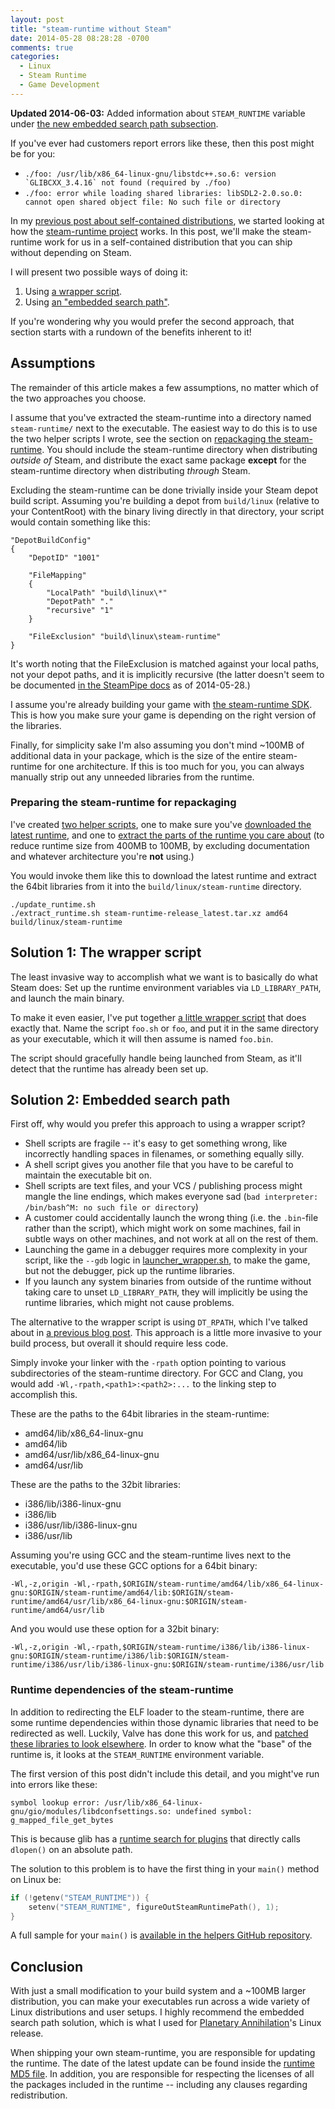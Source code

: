 ```yaml
---
layout: post
title: "steam-runtime without Steam"
date: 2014-05-28 08:28:28 -0700
comments: true
categories:
  - Linux
  - Steam Runtime
  - Game Development
---
```


**Updated 2014-06-03:** Added information about `STEAM_RUNTIME` variable under [the new embedded search path subsection][runtime-deps-of-runtime].

If you've ever had customers report errors like these, then this post
might be for you:

 * ``./foo: /usr/lib/x86_64-linux-gnu/libstdc++.so.6: version
   `GLIBCXX_3.4.16` not found (required by ./foo)``
 * `./foo: error while loading shared libraries: libSDL2-2.0.so.0:
    cannot open shared object file: No such file or directory`


In my [previous post about self-contained distributions][runtime-post],
we started looking at how the [steam-runtime project][steam-runtime]
works. In this post, we'll make the steam-runtime work for us in a
self-contained distribution that you can ship without depending on
Steam.

I will present two possible ways of doing it:

1. Using [a wrapper script][wrapper-solution].
1. Using [an "embedded search path"][embedded-solution].

If you're wondering why you would prefer the second approach, that
section starts with a rundown of the benefits inherent to it!

<!-- more -->

## Assumptions

The remainder of this article makes a few assumptions, no matter which
of the two approaches you choose.

I assume that you've extracted the steam-runtime into a directory named
`steam-runtime/` next to the executable. The easiest way to do this is
to use the two helper scripts I wrote, see the section on [repackaging
the steam-runtime][repackaging]. You should include the steam-runtime
directory when distributing *outside of* Steam, and distribute the exact
same package **except** for the steam-runtime directory when
distributing *through* Steam.

Excluding the steam-runtime can be done trivially inside your Steam
depot build script. Assuming you're building a depot from `build/linux`
(relative to your ContentRoot) with the binary living directly in that
directory, your script would contain something like this:

    "DepotBuildConfig"
    {
        "DepotID" "1001"

        "FileMapping"
        {
            "LocalPath" "build\linux\*"
            "DepotPath" "."
            "recursive" "1"
        }

        "FileExclusion" "build\linux\steam-runtime"
    }

It's worth noting that the FileExclusion is matched against your local
paths, not your depot paths, and it is implicitly recursive (the latter
doesn't seem to be documented [in the SteamPipe docs][steampipe-docs] as
of 2014-05-28.)

I assume you're already building your game with [the steam-runtime
SDK][steam-runtime]. This is how you make sure your game is depending on
the right version of the libraries.

Finally, for simplicity sake I'm also assuming you don't mind ~100MB of
additional data in your package, which is the size of the entire
steam-runtime for one architecture. If this is too much for you, you can
always manually strip out any unneeded libraries from the runtime.

### Preparing the steam-runtime for repackaging

I've created [two helper scripts][runtime-helpers], one to make sure
you've [downloaded the latest runtime][update-rt], and one to [extract
the parts of the runtime you care about][extract-rt] (to reduce runtime
size from 400MB to 100MB, by excluding documentation and whatever
architecture you're **not** using.)

You would invoke them like this to download the latest runtime and
extract the 64bit libraries from it into the `build/linux/steam-runtime`
directory.

    ./update_runtime.sh
    ./extract_runtime.sh steam-runtime-release_latest.tar.xz amd64 build/linux/steam-runtime


## Solution 1: The wrapper script

The least invasive way to accomplish what we want is to basically do
what Steam does: Set up the runtime environment variables via
`LD_LIBRARY_PATH`, and launch the main binary.

To make it even easier, I've put together [a little wrapper
script][wrapper-script] that does exactly that. Name the script `foo.sh`
or `foo`, and put it in the same directory as your executable, which it
will then assume is named `foo.bin`.

The script should gracefully handle being launched from Steam, as it'll
detect that the runtime has already been set up.

## Solution 2: Embedded search path

First off, why would you prefer this approach to using a wrapper script?

 * Shell scripts are fragile -- it's easy to get something wrong, like
   incorrectly handling spaces in filenames, or something equally silly.
 * A shell script gives you another file that you have to be careful to
   maintain the executable bit on.
 * Shell scripts are text files, and your VCS / publishing process might
   mangle the line endings, which makes everyone sad (`bad interpreter:
   /bin/bash^M: no such file or directory`)
 * A customer could accidentally launch the wrong thing (i.e. the
   `.bin`-file rather than the script), which might work on some
   machines, fail in subtle ways on other machines, and not work at all
   on the rest of them.
 * Launching the game in a debugger requires more complexity in your
   script, like the `--gdb` logic in
   [launcher_wrapper.sh][wrapper-script], to make the game, but not the
   debugger, pick up the runtime libraries.
 * If you launch any system binaries from outside of the runtime without
   taking care to unset `LD_LIBRARY_PATH`, they will implicitly be using
   the runtime libraries, which might not cause problems.

The alternative to the wrapper script is using `DT_RPATH`, which I've
talked about in [a previous blog post][rpath-post]. This approach is a
little more invasive to your build process, but overall it should
require less code.

Simply invoke your linker with the `-rpath` option pointing to various
subdirectories of the steam-runtime directory. For GCC and Clang, you
would add `-Wl,-rpath,<path1>:<path2>:...` to the linking step to
accomplish this.

These are the paths to the 64bit libraries in the steam-runtime:

 * amd64/lib/x86_64-linux-gnu
 * amd64/lib
 * amd64/usr/lib/x86_64-linux-gnu
 * amd64/usr/lib

These are the paths to the 32bit libraries:

 * i386/lib/i386-linux-gnu
 * i386/lib
 * i386/usr/lib/i386-linux-gnu
 * i386/usr/lib

Assuming you're using GCC and the steam-runtime lives next to the
executable, you'd use these GCC options for a 64bit binary:

    -Wl,-z,origin -Wl,-rpath,$ORIGIN/steam-runtime/amd64/lib/x86_64-linux-gnu:$ORIGIN/steam-runtime/amd64/lib:$ORIGIN/steam-runtime/amd64/usr/lib/x86_64-linux-gnu:$ORIGIN/steam-runtime/amd64/usr/lib

And you would use these option for a 32bit binary:

    -Wl,-z,origin -Wl,-rpath,$ORIGIN/steam-runtime/i386/lib/i386-linux-gnu:$ORIGIN/steam-runtime/i386/lib:$ORIGIN/steam-runtime/i386/usr/lib/i386-linux-gnu:$ORIGIN/steam-runtime/i386/usr/lib

### Runtime dependencies of the steam-runtime

In addition to redirecting the ELF loader to the steam-runtime, there are some runtime dependencies within those dynamic libraries that need to be redirected as well. Luckily, Valve has done this work for us, and [patched these libraries to look elsewhere][runtime-patches]. In order to know what the "base" of the runtime is, it looks at the `STEAM_RUNTIME` environment variable. 

The first version of this post didn't include this detail, and you might've run into errors like these:

    symbol lookup error: /usr/lib/x86_64-linux-gnu/gio/modules/libdconfsettings.so: undefined symbol: g_mapped_file_get_bytes

This is because glib has a [runtime search for plugins][glib-plugins] that directly calls `dlopen()` on an absolute path.

The solution to this problem is to have the first thing in your `main()` method on Linux be:

``` c
if (!getenv("STEAM_RUNTIME")) {
    setenv("STEAM_RUNTIME", figureOutSteamRuntimePath(), 1);
}
```

A full sample for your `main()` is [available in the helpers GitHub repository][embedded-path-c-sample].

## Conclusion

With just a small modification to your build system and a ~100MB larger
distribution, you can make your executables run across a wide variety of
Linux distributions and user setups. I highly recommend the embedded
search path solution, which is what I used for [Planetary
Annihilation][pa]'s Linux release.

When shipping your own steam-runtime, you are responsible for updating
the runtime. The date of the latest update can be found inside the
[runtime MD5 file][runtime-md5]. In addition, you are responsible for
respecting the licenses of all the packages included in the runtime --
including any clauses regarding redistribution.


[rpath-post]: /post/2014/05/20/dt-rpath-ld-and-at-rpath-dyld/
[runtime-post]: /post/2014/05/26/self-contained-game-distribution-on-linux/
[steam-runtime]: https://github.com/ValveSoftware/steam-runtime
[runtime-md5]: http://media.steampowered.com/client/runtime/steam-runtime-release_latest.tar.xz.md5
[pa]: http://www.uberent.com/pa/
[runtime-helpers]: https://github.com/jorgenpt/steam-runtime-helpers
[update-rt]: https://github.com/jorgenpt/steam-runtime-helpers/blob/master/update_runtime.sh
[extract-rt]: https://github.com/jorgenpt/steam-runtime-helpers/blob/master/extract_runtime.sh
[wrapper-script]: https://github.com/jorgenpt/steam-runtime-helpers/blob/master/launch_wrapper.sh
[steampipe-docs]: https://partner.steamgames.com/documentation/steampipe
[wrapper-solution]: /post/2014/05/28/steam-runtime-without-steam/#Solution.1:.The.wrapper.script
[embedded-solution]: /post/2014/05/28/steam-runtime-without-steam/#Solution.2:.Embedded.search.path
[repackaging]: /post/2014/05/28/steam-runtime-without-steam/#Preparing.the.steam-runtime.for.repackaging
[runtime-deps-of-runtime]: /post/2014/05/28/steam-runtime-without-steam/#Runtime.dependencies.of.the.steam-runtime
[runtime-patches]: https://github.com/ValveSoftware/steam-runtime/tree/master/patches
[glib-plugins]: https://github.com/ValveSoftware/steam-runtime/blob/master/patches/glib2.0/01_steam_runtime_path.patch#L16
[embedded-path-c-sample]: https://github.com/jorgenpt/steam-runtime-helpers/blob/master/sample_embedded_path_main.c
